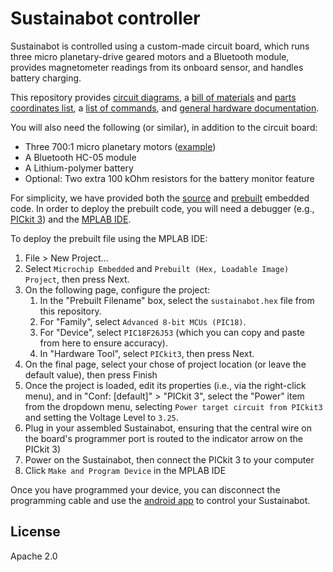 # Sustainabot controller
Sustainabot is controlled using a custom-made circuit board, which runs three micro planetary-drive geared motors and a Bluetooth module, provides magnetometer readings from its onboard sensor, and handles battery charging.

This repository provides [circuit diagrams](gerber), a [bill of materials](bill-of-materials.xlsx) and [parts coordinates list](parts-list-coordinates.xlsx), a [list of commands](command-list.txt), and [general hardware documentation](sustainabot-building.pdf).

You will also need the following (or similar), in addition to the circuit board:
* Three 700:1 micro planetary motors ([example](https://coolcomponents.co.uk/products/700-1-sub-micro-plastic-planetary-gearmotor))
* A Bluetooth HC-05 module
* A Lithium-polymer battery
* Optional: Two extra 100 kOhm resistors for the battery monitor feature

For simplicity, we have provided both the [source](sustainabot.bas) and [prebuilt](sustainabot.hex) embedded code. In order to deploy the prebuilt code, you will need a debugger (e.g., [PICkit 3](https://www.microchip.com/DevelopmentTools/ProductDetails/pg164130)) and the [MPLAB IDE](https://www.microchip.com/mplab/mplab-x-ide).

To deploy the prebuilt file using the MPLAB IDE:
1. File > New Project…
2. Select `Microchip Embedded` and `Prebuilt (Hex, Loadable Image) Project`, then press Next.
3. On the following page, configure the project:
    1. In the "Prebuilt Filename" box, select the `sustainabot.hex` file from this repository.
    2. For "Family", select `Advanced 8-bit MCUs (PIC18)`.
    3. For "Device", select `PIC18F26J53` (which you can copy and paste from here to ensure accuracy).
    4. In "Hardware Tool", select `PICkit3`, then press Next.
4. On the final page, select your chose of project location (or leave the default value), then press Finish
5. Once the project is loaded, edit its properties (i.e., via the right-click menu), and in "Conf: [default]" > "PICkit 3", select the "Power" item from the dropdown menu, selecting `Power target circuit from PICkit3` and setting the Voltage Level to `3.25`.
6. Plug in your assembled Sustainabot, ensuring that the central wire on the board's programmer port is routed to the indicator arrow on the PICkit 3)
7. Power on the Sustainabot, then connect the PICkit 3 to your computer
8. Click `Make and Program Device` in the MPLAB IDE

Once you have programmed your device, you can disconnect the programming cable and use the [android app](../../sustainabot-android) to control your Sustainabot.

## License
Apache 2.0
